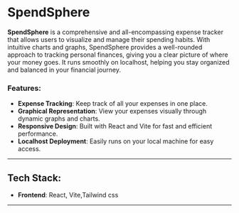 # SpendSphere

**SpendSphere** is a comprehensive and all-encompassing expense tracker that allows users to visualize and manage their spending habits. With intuitive charts and graphs, SpendSphere provides a well-rounded approach to tracking personal finances, giving you a clear picture of where your money goes. It runs smoothly on localhost, helping you stay organized and balanced in your financial journey.

### **Features:**
- **Expense Tracking**: Keep track of all your expenses in one place.
- **Graphical Representation**: View your expenses visually through dynamic graphs and charts.
- **Responsive Design**: Built with React and Vite for fast and efficient performance.
- **Localhost Deployment**: Easily runs on your local machine for easy access.

---

## **Tech Stack:**
- **Frontend**: React, Vite,Tailwind css


---


